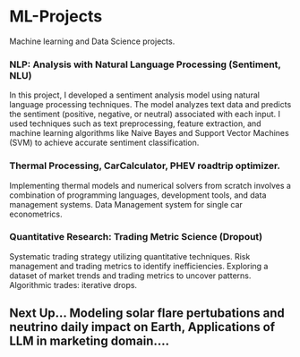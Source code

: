 # ML-Projects 

Machine learning and Data Science projects. 


### NLP: Analysis with Natural Language Processing (Sentiment, NLU) 

In this project, I developed a sentiment analysis model using natural language processing techniques. The model analyzes text data and predicts the sentiment (positive, negative, or neutral) associated with each input. I used techniques such as text preprocessing, feature extraction, and machine learning algorithms like Naive Bayes and Support Vector Machines (SVM) to achieve accurate sentiment classification.

### Thermal Processing, CarCalculator, PHEV roadtrip optimizer. 

Implementing thermal models and numerical solvers from scratch involves a combination of programming languages, development tools, and data management systems. Data Management system for single car econometrics. 

### Quantitative Research: Trading Metric Science (Dropout)

Systematic trading strategy utilizing quantitative techniques.
Risk management and trading metrics to identify inefficiencies.
Exploring a dataset of market trends and trading metrics to uncover patterns. 
Algorithmic trades: iterative drops. 


## Next Up... Modeling solar flare pertubations and neutrino daily impact on Earth, Applications of LLM in marketing domain....
